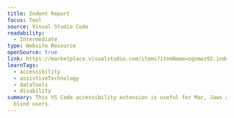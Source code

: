 ```yaml
---
title: Indent Report
focus: Tool
source: Visual Studio Code
readability:
  - Intermediate
type: Website Resource
openSource: true
link: https://marketplace.visualstudio.com/items?itemName=ogomez92.indent-report
learnTags:
  - accessibility
  - assistiveTechnology
  - dataTools
  - disability
summary: This VS Code accessibility extension is useful for Mac, Jaws and ZDSR
  blind users.
---
```

